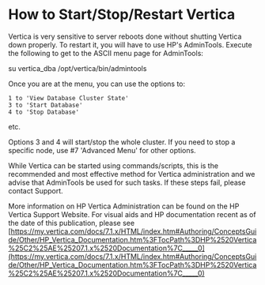 
# How to Start/Stop/Restart Vertica

Vertica is very sensitive to server reboots done without shutting Vertica down properly. To restart it, you will have to use HP's AdminTools. Execute the following to get to the ASCII menu page for AdminTools:

su vertica_dba
/opt/vertica/bin/admintools

Once you are at the menu, you can use the options to:

```
1 to 'View Database Cluster State'
3 to 'Start Database'
4 to 'Stop Database' 
```

etc. 

Options 3 and 4 will start/stop the whole cluster. If you need to stop a specific node, use #7 'Advanced Menu' for other options.

While Vertica can be started using commands/scripts, this is the recommended and most effective method for Vertica administration and we advise that AdminTools be used for such tasks. If these steps fail, please contact Support.

More information on HP Vertica Administration can be found on the HP Vertica Support Website. For visual aids and HP documentation recent as of the date of this publication, please see [https://my.vertica.com/docs/7.1.x/HTML/index.htm#Authoring/ConceptsGuide/Other/HP_Vertica_Documentation.htm%3FTocPath%3DHP%2520Vertica%25C2%25AE%25207.1.x%2520Documentation%7C_____0](https://my.vertica.com/docs/7.1.x/HTML/index.htm#Authoring/ConceptsGuide/Other/HP_Vertica_Documentation.htm%3FTocPath%3DHP%2520Vertica%25C2%25AE%25207.1.x%2520Documentation%7C_____0)

